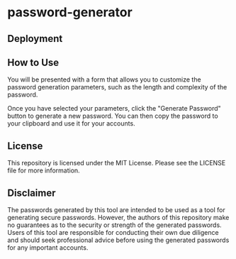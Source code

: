 # password-generator

## Deployment


## How to Use
You will be presented with a form that allows you to customize the password generation parameters, such as the length and complexity of the password.

Once you have selected your parameters, click the "Generate Password" button to generate a new password. You can then copy the password to your clipboard and use it for your accounts.

## License
This repository is licensed under the MIT License. Please see the LICENSE file for more information.

## Disclaimer
The passwords generated by this tool are intended to be used as a tool for generating secure passwords. However, the authors of this repository make no guarantees as to the security or strength of the generated passwords. Users of this tool are responsible for conducting their own due diligence and should seek professional advice before using the generated passwords for any important accounts.
